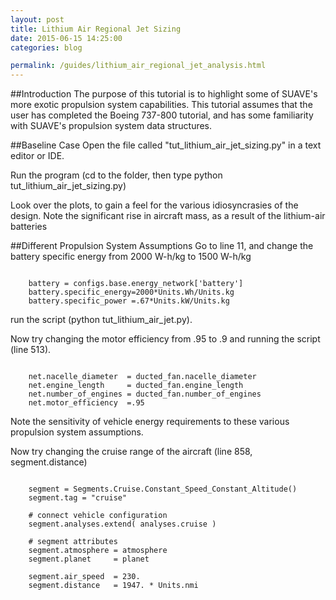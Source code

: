 ```yaml
---
layout: post
title: Lithium Air Regional Jet Sizing
date: 2015-06-15 14:25:00
categories: blog

permalink: /guides/lithium_air_regional_jet_analysis.html
---
```

<link rel="stylesheet" href="//cdn.jsdelivr.net/highlight.js/8.6/styles/default.min.css">
<script src="//cdn.jsdelivr.net/highlight.js/8.6/highlight.min.js"></script>
<script>hljs.initHighlightingOnLoad();</script>


##Introduction
The purpose of this tutorial is to highlight some of SUAVE's more exotic propulsion system capabilities. This tutorial assumes that the user has completed the Boeing 737-800 tutorial, and has some familiarity with SUAVE's propulsion system data structures.

##Baseline Case
 Open the file called "tut_lithium_air_jet_sizing.py" in 
a text editor or IDE.


 Run the program (cd to the folder, then type python tut_lithium_air_jet_sizing.py)

 Look over the plots, to gain a feel for the various idiosyncrasies of the design. Note the significant rise in aircraft mass, as a result of the lithium-air batteries

##Different Propulsion System Assumptions
Go to line 11, and change the battery specific energy from 2000 W-h/kg to 1500 W-h/kg
<pre><code class="python">
    battery = configs.base.energy_network['battery']
    battery.specific_energy=2000*Units.Wh/Units.kg
    battery.specific_power =.67*Units.kW/Units.kg
</code></pre>

run the script (python tut_lithium_air_jet.py).



Now try changing the motor efficiency from .95 to .9 and running the script (line 513).

<pre><code class="python">
    net.nacelle_diameter  = ducted_fan.nacelle_diameter
    net.engine_length     = ducted_fan.engine_length    
    net.number_of_engines = ducted_fan.number_of_engines
    net.motor_efficiency  =.95
</code></pre>

Note the sensitivity of vehicle energy requirements to these various propulsion system assumptions.

Now try changing the cruise range of the aircraft (line 858, segment.distance)

 
<pre><code class="python">
    segment = Segments.Cruise.Constant_Speed_Constant_Altitude()
    segment.tag = "cruise"

    # connect vehicle configuration
    segment.analyses.extend( analyses.cruise )

    # segment attributes
    segment.atmosphere = atmosphere
    segment.planet     = planet

    segment.air_speed  = 230.
    segment.distance   = 1947. * Units.nmi

</code></pre>

